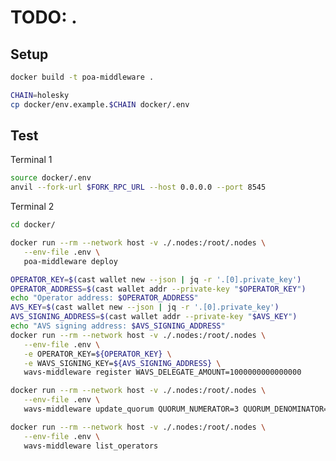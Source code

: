 # TODO: .

## Setup

```bash
docker build -t poa-middleware .
```

```bash docci-if-not-exists="docker/.env"
CHAIN=holesky
cp docker/env.example.$CHAIN docker/.env
```

## Test

Terminal 1

```bash docci-background
source docker/.env
anvil --fork-url $FORK_RPC_URL --host 0.0.0.0 --port 8545
```

Terminal 2

<!-- Ensures that the last command outputs operator 1 (i.e. they were registered) -->

```bash docci-delay-before="3" docci-delay-per-cmd=0.1 docci-output-contains="Operator 1:"
cd docker/

docker run --rm --network host -v ./.nodes:/root/.nodes \
   --env-file .env \
   poa-middleware deploy

OPERATOR_KEY=$(cast wallet new --json | jq -r '.[0].private_key')
OPERATOR_ADDRESS=$(cast wallet addr --private-key "$OPERATOR_KEY")
echo "Operator address: $OPERATOR_ADDRESS"
AVS_KEY=$(cast wallet new --json | jq -r '.[0].private_key')
AVS_SIGNING_ADDRESS=$(cast wallet addr --private-key "$AVS_KEY")
echo "AVS signing address: $AVS_SIGNING_ADDRESS"
docker run --rm --network host -v ./.nodes:/root/.nodes \
   --env-file .env \
   -e OPERATOR_KEY=${OPERATOR_KEY} \
   -e WAVS_SIGNING_KEY=${AVS_SIGNING_ADDRESS} \
   wavs-middleware register WAVS_DELEGATE_AMOUNT=1000000000000000

docker run --rm --network host -v ./.nodes:/root/.nodes \
   --env-file .env \
   wavs-middleware update_quorum QUORUM_NUMERATOR=3 QUORUM_DENOMINATOR=5

docker run --rm --network host -v ./.nodes:/root/.nodes \
   --env-file .env \
   wavs-middleware list_operators
```
